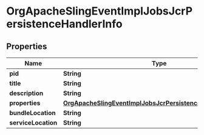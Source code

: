 

# OrgApacheSlingEventImplJobsJcrPersistenceHandlerInfo

## Properties

Name | Type | Description | Notes
------------ | ------------- | ------------- | -------------
**pid** | **String** |  |  [optional]
**title** | **String** |  |  [optional]
**description** | **String** |  |  [optional]
**properties** | [**OrgApacheSlingEventImplJobsJcrPersistenceHandlerProperties**](OrgApacheSlingEventImplJobsJcrPersistenceHandlerProperties.md) |  |  [optional]
**bundleLocation** | **String** |  |  [optional]
**serviceLocation** | **String** |  |  [optional]



